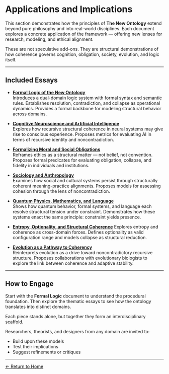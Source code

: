 # Applications and Implications

This section demonstrates how the principles of **The New Ontology** extend beyond pure philosophy and into real-world disciplines. Each document explores a concrete application of the framework — offering new lenses for research, modeling, and ethical alignment.

These are not speculative add-ons. They are structural demonstrations of how coherence governs cognition, obligation, society, evolution, and logic itself.

---

## Included Essays

- [**Formal Logic of the New Ontology**](formal-logic-of-the-new-ontology.html)  
  Introduces a dual-domain logic system with formal syntax and semantic rules. Establishes resolution, contradiction, and collapse as operational dynamics. Provides a formal backbone for modeling structural behavior across domains.

- [**Cognitive Neuroscience and Artificial Intelligence**](cognitive-neuroscience-and-ai.html)  
  Explores how recursive structural coherence in neural systems may give rise to conscious experience. Proposes metrics for evaluating AI in terms of recursive identity and noncontradiction.

- [**Formalizing Moral and Social Obligations**](formalizing-moral-and-social-obligations.html)  
  Reframes ethics as a structural matter — not belief, not convention. Proposes formal predicates for evaluating obligation, collapse, and fidelity in individuals and institutions.

- [**Sociology and Anthropology**](sociology-and-anthropology.html)  
  Examines how social and cultural systems persist through structurally coherent meaning-practice alignments. Proposes models for assessing cohesion through the lens of noncontradiction.

- [**Quantum Physics, Mathematics, and Language**](quantum-physics-mathematics-and-language.html)  
  Shows how quantum behavior, formal systems, and language each resolve structural tension under constraint. Demonstrates how these systems enact the same principle: constraint yields presence.

- [**Entropy, Optionality, and Structural Coherence**](entropy-optionality-coherence.html)
  Explores entropy and coherence as cross-domain forces. Defines optionality as valid configuration range and models collapse as structural reduction.

- [**Evolution as a Pathway to Coherency**](evolution-as-a-pathway-to-coherency.html)  
  Reinterprets evolution as a drive toward noncontradictory recursive structure. Proposes collaborations with evolutionary biologists to explore the link between coherence and adaptive stability.

---

## How to Engage

Start with the **Formal Logic** document to understand the procedural foundation. Then explore the thematic essays to see how the ontology translates into distinct domains.

Each piece stands alone, but together they form an interdisciplinary scaffold.

Researchers, theorists, and designers from any domain are invited to:
- Build upon these models
- Test their implications
- Suggest refinements or critiques

---

[← Return to Home](/The-New-Ontology-Public-Release/)
